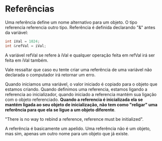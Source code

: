 # Referências

Uma referência define um nome alternativo para um objeto. O tipo referencia referencia outro tipo. Referência é definida declarando "&" antes da variável:

``` cpp
int iVal = 1024;
int &refVal = iVal;
```
A variável refVal se refere à iVal e qualquer operação feita em refVal irá ser feita em iVal também. 

Vale ressaltar que caso eu tente criar uma referência de uma variável não declarada o computador irá retornar um erro.

Quando iniciamos uma variável, o valor iniciado é copiado para o objeto que estamos criando. Quando definimos uma referencia, estamos ligando a referencia ao inicializador, quando iniciado a referencia mantém sua ligação com o objeto referenciado. **Quando a referencia é inicializada ela se mantém ligada ao seu objeto de inicialização, não tem como "religar" uma referência para que ela se ligue a um objeto diferente**.

"There is no way to rebind a reference, reference must be initialized".

A referência é basicamente um apelido. Uma referência não é um objeto, mas sim, apenas um outro nome para um objeto que já existe.




